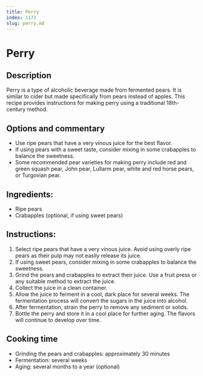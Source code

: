 ```yaml
---
title: Perry
index: 1173
slug: perry.md
---
```


# Perry

## Description
Perry is a type of alcoholic beverage made from fermented pears. It is similar to cider but made specifically from pears instead of apples. This recipe provides instructions for making perry using a traditional 18th-century method.

## Options and commentary
- Use ripe pears that have a very vinous juice for the best flavor.
- If using pears with a sweet taste, consider mixing in some crabapples to balance the sweetness.
- Some recommended pear varieties for making perry include red and green squash pear, John pear, Lullarm pear, white and red horse pears, or Turgovian pear.

## Ingredients:
- Ripe pears
- Crabapples (optional, if using sweet pears)

## Instructions:
1. Select ripe pears that have a very vinous juice. Avoid using overly ripe pears as their pulp may not easily release its juice.
2. If using sweet pears, consider mixing in some crabapples to balance the sweetness.
3. Grind the pears and crabapples to extract their juice. Use a fruit press or any suitable method to extract the juice.
4. Collect the juice in a clean container.
5. Allow the juice to ferment in a cool, dark place for several weeks. The fermentation process will convert the sugars in the juice into alcohol.
6. After fermentation, strain the perry to remove any sediment or solids.
7. Bottle the perry and store it in a cool place for further aging. The flavors will continue to develop over time.

## Cooking time
- Grinding the pears and crabapples: approximately 30 minutes
- Fermentation: several weeks
- Aging: several months to a year (optional)